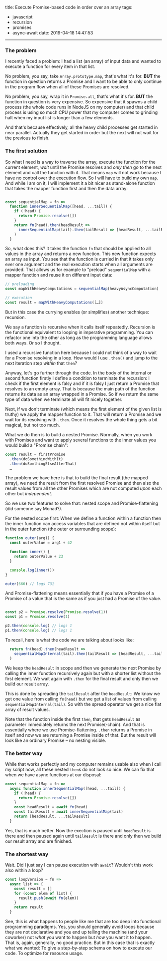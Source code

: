 title: Execute Promise-based code in order over an array
tags:
  - javascript
  - recursion
  - promises
  - async-await
date: 2019-04-18 14:47:53
---


### The problem

I recently faced a problem: I had a list (an array) of input data and wanted to execute a function for every item in that list. 

No problem, you say, take `Array.prototype.map`, that's what it's for. **BUT** the function in question returns a Promise and I want to be able to only continue in the program flow when all of these Promises are resolved.

No problem, you say, wrap it in `Promise.all`, that's what it's for. **BUT** the function in question is very expensive. So expensive that it spawns a child process (the whole code runs in NodeJS on my computer) and that child process is using so much CPU power that my computer comes to grinding halt when my input list is longer than a few elements.

And that's because effectively, all the heavy child processes get started in near parallel. Actually they get started in order but the next will not wait for the previous to finish.

### The first solution

So what I need is a way to traverse the array, execute the function for the current element, _wait_ until the Promise resolves and _only then_ go to the next element and call the function with it. That means `map` will not work because I have no control over the execution flow. So I will have to build my own `map`. And while I am on it, I will implement it a bit nicer as stand-alone function that takes the mapper function first and then the data array:

```javascript

const sequentialMap = fn =>
  function innerSequentialMap([head, ...tail]) {
    if (!head) {
      return Promise.resolve([])
    }
    return fn(head).then(headResult =>
      innerSequentialMap(tail).then(tailResult => [headResult, ...tailResult])
    )
  }
```

So, what does this? It takes the function `fn` that should be applied to all values in the array and returns a new function. This new function expects an array as input. You see that the function is curried in that it takes only ever one argument and the real execution starts when all arguments are provided. That allows us for example to "preload" `sequentialMap` with a mapper function and reuse it on different input data:

```javascript
// preloading
const mapWithHeavyComputations = sequentialMap(heavyAsyncComputation)

// execution
const result = mapWithHeavyComputations([…])
```

But in this case the currying enables (or simplifies) another technique: recursion.

We say a function is recursive when it calls itself repeatedly. Recursion is the functional equivalent to looping in imperative programming. You can refactor one into the other as long as the programming language allows both ways. Or so I thought.

I used a recursive function here because I could not think of a way to wait for a Promise resolving in a loop. How would I use `.then()` and jump to the next iteration step _within_ that `then`?

Anyway, let's go further through the code. In the body of the internal or second function firstly I define a condition to terminate the recursion: I check if the first element is falsy and if it is falsy I just return a Promise that resolves to an empty array. That is because the main path of the function returns its data as an array wrapped in a Promise. So if we return the same type of data when we terminate all will fit nicely together.

Next, if we don't terminate (which means the first element of the given list is truthy) we apply the mapper function to it. That will return a Promise and we wait for its resolving with `.then`. Once it resolves the whole thing gets a bit magical, but not too much.

What we do then is to build a nested Promise. Normally, when you work with Promises and want to apply several functions to the inner values you would build a "Promise chain":

```javascript
const result = firstPromise
  .then(doSomethingWithIt)
  .then(doSomthingElseAfterThat)
  …
```

The problem we have here is that to build the final result (the mapped array), we need the result from the first resolved Promise and then also the result values from all the other Promises which are not computed _upon_ each other but _independent_.

So we use two features to solve that: nested scope and Promise-flattening (did someone say Monad?).

For the nested scope first: When we define a function within a function then the inner function can access variables that are defined not within itself but in the outer function (the outer or surrounding scope):

```javascript
function outer(arg1) {
  const outerValue = arg1 + 42

  function inner() {
    return outerValue + 23
  }

  console.log(inner())
}

outer(666) // logs 731
```

And Promise-flattening means essentially that if you have a Promise of a Promise of a value that is the same as if you just had a Promise of the value.

```javascript

const p2 = Promise.resolve(Promise.resolve(1))
const p1 = Promise.resolve(1)

p2.then(console.log) // logs 1
p1.then(console.log) // logs 1

```

To recall, here is what the code we are talking about looks like:

```javascript
  return fn(head).then(headResult =>
    sequentialMapInternal(tail).then(tailResult => [headResult, ...tailResult])
  )
```

We keep the `headResult` in scope and then we generate the next Promise by calling the inner function recursively again but with a shorter list without the first element. We wait again with `.then` for the final result and only then we build our result array.

This is done by spreading the `tailResult` after the `headResult`: We know we get one value from calling `fn(head)` but we get a list of values from calling `sequentialMapInternal(tail)`. So with the spread operator we get a nice flat array of result values.

Note that the function inside the first `then`, that gets `headResult` as parameter immediately returns the next Promise(-chain). And that is essentially where we use Promise-flattening. `.then` returns a Promise in itself and now we are returning a Promise inside of that. But the result will look like an ordinary Promise – no nesting visible.

### The better way

While that works perfectly and my computer remains usable also when I call my script now, all these nested `then`s do not look so nice. We can fix that when we have async functions at our disposal:

```javascript
const sequentialMap = fn =>
  async function innerSequentialMap([head, ...tail]) {
    if (!head) {
      return Promise.resolve([])
    }
    const headResult = await fn(head)
    const tailResult = await innerSequentialMap(tail)
    return [headResult, ...tailResult]
  }
```

Yes, that is much better. Now the exection is paused until `headResult` is there and then paused again until `tailResult` is there and only then we build our result array and are finished.

### The shortest way

Wait. Did I just say I can pause execution with `await`? Wouldn't this work also within a loop?

```javascript
const loopVersion = fn =>
  async list => {
    const result = []
    for (const elem of list) {
      result.push(await fn(elem))
    }
    return result
  }
```

See, this is what happens to people like me that are too deep into functional programming paradigms. Yes, you should generally avoid loops because they are not declarative and you end up telling the machine (and your coworker) not _what_ you want to happen but _how_ you want it to happen. That is, again, generally, no good practice. But in this case that is exactly what we wanted: To give a step-by-step schema on how to execute our code. To optimize for resource usage.
